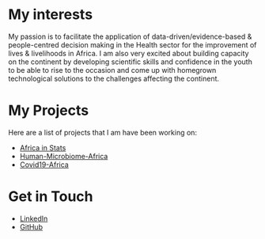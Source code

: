 # My interests
My passion is to facilitate the application of data-driven/evidence-based & people-centred decision making in the Health sector for the improvement of lives & livelihoods in Africa. I am also very excited about building capacity on the continent by developing scientific skills and confidence in the youth to be able to rise to the occasion and come up with homegrown technological solutions to the challenges affecting the continent.

# My Projects
Here are a list of projects that I am have been working on:
<ul>
<li><a href="https://github.com/Jerome-Wendoh-Milimu/Africa-in-Stats/">Africa in Stats</a></li>
<li><a href="https://github.com/Jerome-Wendoh-Milimu/HumanMicrobiome-Africa/">Human-Microbiome-Africa</a></li>
<li><a href="https://github.com/Jerome-Wendoh-Milimu/Covid19-Africa/">Covid19-Africa</a></li>
</ul>

# Get in Touch
<ul>
<li><a href="https://linkedin.com/{{ site.jerome wendoh milimu
}}">LinkedIn</a></li>
<li><a href="https://github.com/{{ site.jerome wendoh milimu
}}">GitHub</a></li>
</ul>
